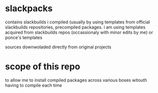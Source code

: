# slackpacks

contains slackbuilds i compiled (usually by using templates from official slackbuilds repositories, precompiled packages.
i am using templates acquired from slackbuilds repos (occassionaly with minor edits by me) or ponce's templates

sources downwoladed directly from original projects

# scope of this repo
to allow me to install compiled packages across various boxes witouth having to compile each time
